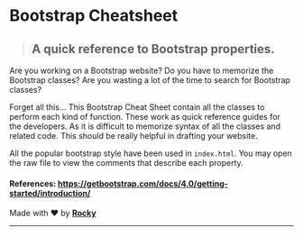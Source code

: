 # Bootstrap Cheatsheet

> ## A quick reference to Bootstrap properties.

Are you working on a Bootstrap website? Do you have to memorize the Bootstrap classes? Are you wasting a lot of the time to search for Bootstrap classes?

Forget all this… This Bootstrap Cheat Sheet contain all the classes to perform each kind of function. These work as quick reference guides for the developers. As it is difficult to memorize syntax of all the classes and related code.
This should be really helpful in drafting your website.

All the popular bootstrap style have been used in `index.html`.
You may open the raw file to view the comments that describe each property.

#### References: https://getbootstrap.com/docs/4.0/getting-started/introduction/

Made with ️❤︎ by **[Rocky](https://rocky93.github.io/ "Abhijeet Saxena")**

---
